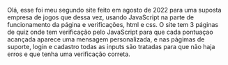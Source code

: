 Olá, esse foi meu segundo site feito em agosto de 2022 para uma suposta empresa de jogos que dessa vez, usando JavaScript na parte de funcionamento da página e verificações, html e css. O site tem 3 páginas de quiz onde tem verificação pelo JavaScript para que cada pontuaçao acançada aparece uma mensagem personalizada, e nas págimas de suporte, login e cadastro todas as inputs são tratadas para que não haja erros e que tenha uma verificação correta. 